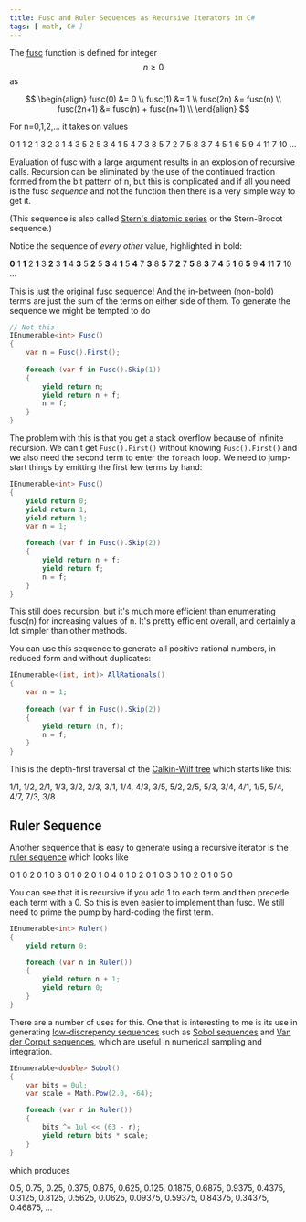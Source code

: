 ```yaml
---
title: Fusc and Ruler Sequences as Recursive Iterators in C#
tags: [ math, C# ]
---
```


The [fusc](https://www.cs.utexas.edu/~EWD/transcriptions/EWD05xx/EWD570.html) function is defined for integer $$n \ge 0$$ as

$$
\begin{align}
fusc(0) &= 0 \\
fusc(1) &= 1 \\
fusc(2n) &= fusc(n) \\
fusc(2n+1) &= fusc(n) + fusc(n+1) \\
\end{align}
$$

For n=0,1,2,... it takes on values

0 1 1 2 1 3 2 3 1 4 3 5 2 5 3 4 1 5 4 7 3 8 5 7 2 7 5 8 3 7 4 5 1 6 5 9 4 11 7 10 ...

Evaluation of fusc with a large argument results in an explosion of recursive calls.
Recursion can be eliminated by the use of the continued fraction formed from the 
bit pattern of n, but this is complicated and if all you need is the fusc *sequence*
and not the function then there is a very simple way to get it.

(This sequence is also called [Stern's diatomic series](https://oeis.org/A002487) or the Stern-Brocot sequence.)

Notice the sequence of *every other* value, highlighted in bold:

**0** 1 **1** 2 **1** 3 **2** 3 **1** 4 **3** 5 **2** 5 **3** 4 **1** 5 **4** 7 **3** 8 **5** 7 **2** 7 **5** 8 **3** 7 **4** 5 **1** 6 **5** 9 **4** 11 **7** 10 ...

This is just the original fusc sequence! And the in-between (non-bold) terms are
just the sum of the terms on either side of them. To generate the sequence we might
be tempted to do

```csharp
// Not this
IEnumerable<int> Fusc()
{
    var n = Fusc().First();
    
    foreach (var f in Fusc().Skip(1))
    {
        yield return n;
        yield return n + f;
        n = f;
    }
}
```

The problem with this is that you get a stack overflow because of infinite recursion.
We can't get `Fusc().First()` without knowing `Fusc().First()` and we also need the second
term to enter the `foreach` loop. We need to jump-start things by emitting the first 
few terms by hand:

```csharp
IEnumerable<int> Fusc()
{
    yield return 0;
    yield return 1;
    yield return 1;
    var n = 1;

    foreach (var f in Fusc().Skip(2))
    {
        yield return n + f;
        yield return f;
        n = f;
    }
}
```

This still does recursion, but it's much more efficient than enumerating fusc(n) for increasing
values of n. It's pretty efficient overall, and certainly a lot simpler than other methods.

You can use this sequence to generate all positive rational numbers, in reduced form and without
duplicates:

```csharp
IEnumerable<(int, int)> AllRationals()
{
    var n = 1;
    
    foreach (var f in Fusc().Skip(2))
    {
        yield return (n, f);
        n = f;
    }
}
```

This is the depth-first traversal of the [Calkin-Wilf tree](https://en.wikipedia.org/wiki/Calkin%E2%80%93Wilf_tree)
which starts like this:

1/1, 1/2, 2/1, 1/3, 3/2, 2/3, 3/1, 1/4, 4/3, 3/5, 5/2, 2/5, 5/3, 3/4, 4/1, 1/5, 5/4, 4/7, 7/3, 3/8 

## Ruler Sequence

Another sequence that is easy to generate using a recursive iterator is the
[ruler sequence](https://oeis.org/A007814) which looks like

0 1 0 2 0 1 0 3 0 1 0 2 0 1 0 4 0 1 0 2 0 1 0 3 0 1 0 2 0 1 0 5 0

You can see that it is recursive if you add 1 to each term and then precede
each term with a 0. So this is even easier to implement than fusc. We still
need to prime the pump by hard-coding the first term.

```csharp
IEnumerable<int> Ruler()
{
    yield return 0;

    foreach (var n in Ruler())
    {
        yield return n + 1;
        yield return 0;
    }
}
```

There are a number of uses for this. One that is interesting to me is its
use in generating [low-discrepency sequences](https://en.wikipedia.org/wiki/Low-discrepancy_sequence)
such as [Sobol sequences](https://en.wikipedia.org/wiki/Sobol_sequence) and
[Van der Corput sequences](https://en.wikipedia.org/wiki/Van_der_Corput_sequence),
which are useful in numerical sampling and integration.

```csharp
IEnumerable<double> Sobol()
{
    var bits = 0ul;
    var scale = Math.Pow(2.0, -64);

    foreach (var r in Ruler())
    {
        bits ^= 1ul << (63 - r);
        yield return bits * scale;
    }
}
```

which produces

0.5, 0.75, 0.25, 0.375, 0.875, 0.625, 0.125, 0.1875, 0.6875, 0.9375, 0.4375, 0.3125, 0.8125, 0.5625, 
0.0625, 0.09375, 0.59375, 0.84375, 0.34375, 0.46875, ...
